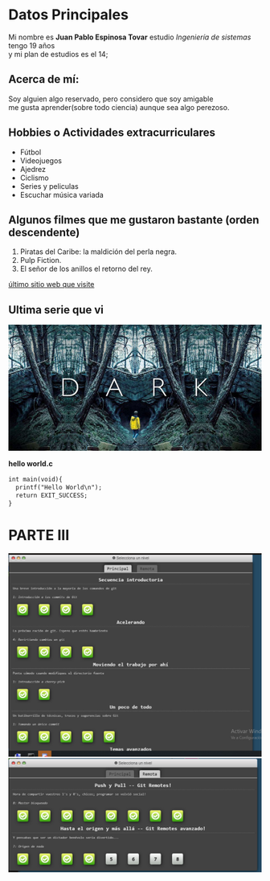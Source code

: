 # Datos Principales

Mi nombre es **Juan Pablo Espinosa Tovar** estudio *Ingeniería de sistemas* tengo 19 años\
y mi plan de estudios es el 14;



## Acerca de mí:

Soy alguien algo reservado, pero considero que soy amigable\
me gusta aprender(sobre todo ciencia) aunque sea algo perezoso.

## Hobbies o Actividades extracurriculares

- Fútbol
- Videojuegos
- Ajedrez
- Ciclismo
- Series y peliculas
- Escuchar música variada

## Algunos filmes que me gustaron bastante (orden descendente)

1. Piratas del Caribe: la maldición del perla negra.
2. Pulp Fiction.
3. El señor de los anillos el retorno del rey.

[último sitio web que visite](https://www.youtube.com)

## Ultima serie que vi

![dark](https://raw.githubusercontent.com/Ricardo1335/CVDS2-LAB01/master/JuanPablo/dark.jpg)


**hello world.c**
```
int main(void){
  printf("Hello World\n");
  return EXIT_SUCCESS;
}
```

# PARTE III

![git 1](https://raw.githubusercontent.com/Ricardo1335/CVDS2-LAB01/master/JuanPablo/tutorialGit1.PNG)
![git 2](https://raw.githubusercontent.com/Ricardo1335/CVDS2-LAB01/master/JuanPablo/tutorialGit2.PNG)




